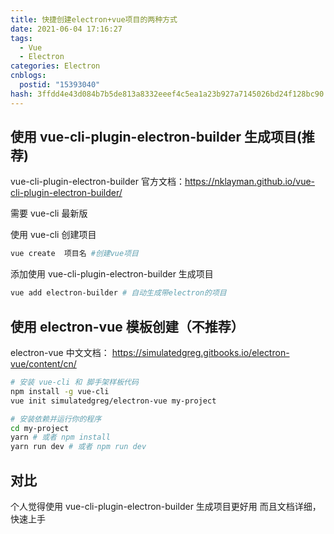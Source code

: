 ```yaml
---
title: 快捷创建electron+vue项目的两种方式
date: 2021-06-04 17:16:27
tags:
  - Vue
  - Electron
categories: Electron
cnblogs:
  postid: "15393040"
hash: 3ffdd4e43d084b7b5de813a8332eeef4c5ea1a23b927a7145026bd24f128bc90
---
```


## 使用 vue-cli-plugin-electron-builder 生成项目(推荐)

vue-cli-plugin-electron-builder 官方文档：https://nklayman.github.io/vue-cli-plugin-electron-builder/

需要 vue-cli 最新版

使用 vue-cli 创建项目

```bash
vue create  项目名 #创建vue项目
```

添加使用 vue-cli-plugin-electron-builder 生成项目

```bash
vue add electron-builder # 自动生成带electron的项目
```

## 使用 electron-vue 模板创建（不推荐）

electron-vue 中文文档： https://simulatedgreg.gitbooks.io/electron-vue/content/cn/

```bash
# 安装 vue-cli 和 脚手架样板代码
npm install -g vue-cli
vue init simulatedgreg/electron-vue my-project

# 安装依赖并运行你的程序
cd my-project
yarn # 或者 npm install
yarn run dev # 或者 npm run dev
```

## 对比

个人觉得使用 vue-cli-plugin-electron-builder 生成项目更好用 而且文档详细，快速上手
